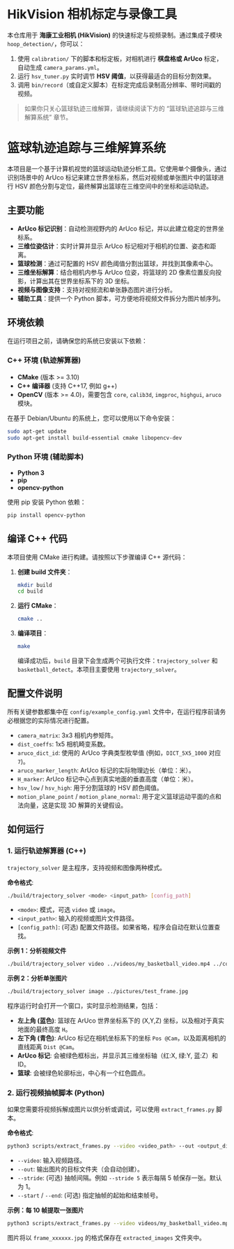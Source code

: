 # HikVision 相机标定与录像工具

本仓库用于 **海康工业相机 (HikVision)** 的快速标定与视频录制。通过集成子模块 `hoop_detection/`，你可以：

1. 使用 `calibration/` 下的脚本和标定板，对相机进行 **棋盘格或 ArUco** 标定，自动生成 `camera_params.yml`。
2. 运行 `hsv_tuner.py` 实时调节 **HSV 阈值**，以获得最适合的目标分割效果。
3. 调用 `bin/record`（或自定义脚本）在标定完成后录制高分辨率、带时间戳的视频。

> 如果你只关心篮球轨迹三维解算，请继续阅读下方的 “篮球轨迹追踪与三维解算系统” 章节。

# 篮球轨迹追踪与三维解算系统

本项目是一个基于计算机视觉的篮球运动轨迹分析工具。它使用单个摄像头，通过识别场景中的 ArUco 标记来建立世界坐标系，然后对视频或单张图片中的篮球进行 HSV 颜色分割与定位，最终解算出篮球在三维空间中的坐标和运动轨迹。

## 主要功能

- **ArUco 标记识别**：自动检测视野内的 ArUco 标记，并以此建立稳定的世界坐标系。
- **三维位姿估计**：实时计算并显示 ArUco 标记相对于相机的位置、姿态和距离。
- **篮球检测**：通过可配置的 HSV 颜色阈值分割出篮球，并找到其像素中心。
- **三维坐标解算**：结合相机内参与 ArUco 位姿，将篮球的 2D 像素位置反向投影，计算出其在世界坐标系下的 3D 坐标。
- **视频与图像支持**：支持对视频流和单张静态图片进行分析。
- **辅助工具**：提供一个 Python 脚本，可方便地将视频文件拆分为图片帧序列。

## 环境依赖

在运行项目之前，请确保您的系统已安装以下依赖：

### C++ 环境 (轨迹解算器)
- **CMake** (版本 >= 3.10)
- **C++ 编译器** (支持 C++17, 例如 g++)
- **OpenCV** (版本 >= 4.0)，需要包含 `core`, `calib3d`, `imgproc`, `highgui`, `aruco` 模块。

在基于 Debian/Ubuntu 的系统上，您可以使用以下命令安装：
```bash
sudo apt-get update
sudo apt-get install build-essential cmake libopencv-dev
```

### Python 环境 (辅助脚本)
- **Python 3**
- **pip**
- **opencv-python**

使用 pip 安装 Python 依赖：
```bash
pip install opencv-python
```

## 编译 C++ 代码

本项目使用 CMake 进行构建。请按照以下步骤编译 C++ 源代码：

1.  **创建 build 文件夹**：
    ```bash
    mkdir build
    cd build
    ```

2.  **运行 CMake**：
    ```bash
    cmake ..
    ```

3.  **编译项目**：
    ```bash
    make
    ```
    编译成功后，`build` 目录下会生成两个可执行文件：`trajectory_solver` 和 `basketball_detect`。本项目主要使用 `trajectory_solver`。

## 配置文件说明

所有关键参数都集中在 `config/example_config.yaml` 文件中，在运行程序前请务必根据您的实际情况进行配置。

- `camera_matrix`: 3x3 相机内参矩阵。
- `dist_coeffs`: 1x5 相机畸变系数。
- `aruco_dict_id`: 使用的 ArUco 字典类型枚举值 (例如，`DICT_5X5_1000` 对应 `7`)。
- `aruco_marker_length`: ArUco 标记的实际物理边长（单位：米）。
- `H_marker`: ArUco 标记中心点到真实地面的垂直高度（单位：米）。
- `hsv_low` / `hsv_high`: 用于分割篮球的 HSV 颜色阈值。
- `motion_plane_point` / `motion_plane_normal`: 用于定义篮球运动平面的点和法向量，这是实现 3D 解算的关键假设。

## 如何运行

### 1. 运行轨迹解算器 (C++)

`trajectory_solver` 是主程序，支持视频和图像两种模式。

**命令格式**:
```bash
./build/trajectory_solver <mode> <input_path> [config_path]
```
- `<mode>`: 模式，可选 `video` 或 `image`。
- `<input_path>`: 输入的视频或图片文件路径。
- `[config_path]`: (可选) 配置文件路径。如果省略，程序会自动在默认位置查找。

**示例 1：分析视频文件**
```bash
./build/trajectory_solver video ../videos/my_basketball_video.mp4 ../config/example_config.yaml
```

**示例 2：分析单张图片**
```bash
./build/trajectory_solver image ../pictures/test_frame.jpg
```

程序运行时会打开一个窗口，实时显示检测结果，包括：
- **左上角 (蓝色)**: 篮球在 ArUco 世界坐标系下的 (X,Y,Z) 坐标，以及相对于真实地面的最终高度 `H`。
- **左下角 (青色)**: ArUco 标记在相机坐标系下的坐标 `Pos @Cam`，以及距离相机的直线距离 `Dist @Cam`。
- **ArUco 标记**: 会被绿色框标出，并显示其三维坐标轴（红:X, 绿:Y, 蓝:Z）和 ID。
- **篮球**: 会被绿色轮廓标出，中心有一个红色圆点。

### 2. 运行视频抽帧脚本 (Python)

如果您需要将视频拆解成图片以供分析或调试，可以使用 `extract_frames.py` 脚本。

**命令格式**:
```bash
python3 scripts/extract_frames.py --video <video_path> --out <output_dir> [options]
```
- `--video`: 输入视频路径。
- `--out`: 输出图片的目标文件夹（会自动创建）。
- `--stride`: (可选) 抽帧间隔。例如 `--stride 5` 表示每隔 5 帧保存一张。默认为 1。
- `--start` / `--end`: (可选) 指定抽帧的起始和结束帧号。

**示例：每 10 帧提取一张图片**
```bash
python3 scripts/extract_frames.py --video videos/my_basketball_video.mp4 --out extracted_images --stride 10
```
图片将以 `frame_xxxxxx.jpg` 的格式保存在 `extracted_images` 文件夹中。 